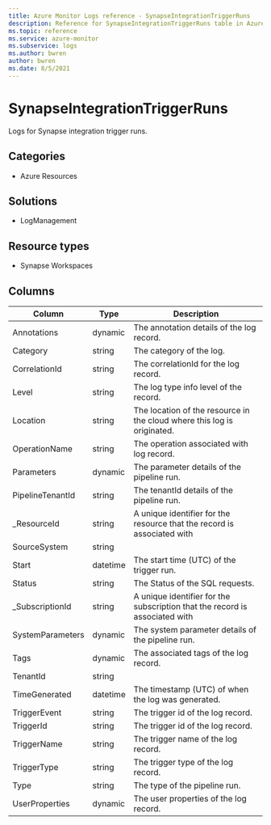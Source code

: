```yaml
---
title: Azure Monitor Logs reference - SynapseIntegrationTriggerRuns
description: Reference for SynapseIntegrationTriggerRuns table in Azure Monitor Logs.
ms.topic: reference
ms.service: azure-monitor
ms.subservice: logs
ms.author: bwren
author: bwren
ms.date: 8/5/2021
---
```


# SynapseIntegrationTriggerRuns

 Logs for Synapse integration trigger runs.

## Categories

- Azure Resources
## Solutions

- LogManagement
## Resource types

- Synapse Workspaces




## Columns

|Column|Type|Description|
|---|---|---|
|Annotations|dynamic|The annotation details of the log record.|
|Category|string|The category of the log.|
|CorrelationId|string|The correlationId for the log record.|
|Level|string|The log type info level of the record.|
|Location|string|The location of the resource in the cloud where this log is originated.|
|OperationName|string|The operation associated with log record.|
|Parameters|dynamic|The parameter details of the pipeline run.|
|PipelineTenantId|string|The tenantId details of the pipeline run.|
|_ResourceId|string|A unique identifier for the resource that the record is associated with|
|SourceSystem|string||
|Start|datetime|The start time (UTC) of the trigger run.|
|Status|string|The Status of the SQL requests.|
|_SubscriptionId|string|A unique identifier for the subscription that the record is associated with|
|SystemParameters|dynamic|The system parameter details of the pipeline run.|
|Tags|dynamic|The associated tags of the log record.|
|TenantId|string||
|TimeGenerated|datetime|The timestamp (UTC) of when the log was generated.|
|TriggerEvent|string|The trigger id of the log record.|
|TriggerId|string|The trigger id of the log record.|
|TriggerName|string|The trigger name of the log record.|
|TriggerType|string|The trigger type of the log record.|
|Type|string|The type of the pipeline run.|
|UserProperties|dynamic|The user properties of the log record.|
